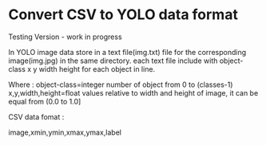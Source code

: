 # Convert CSV to YOLO data format 

Testing Version - work in progress 

In YOLO image data store in a text file(img.txt) file for the corresponding image(img.jpg) in the same directory.
each text file include with  object-class x y width height for each object in line. 

Where :
object-class=integer number of object from 0 to (classes-1)
x,y,width,height=float values relative to width and height of image, it can be equal from (0.0 to 1.0]

CSV data fomat :

image,xmin,ymin,xmax,ymax,label

